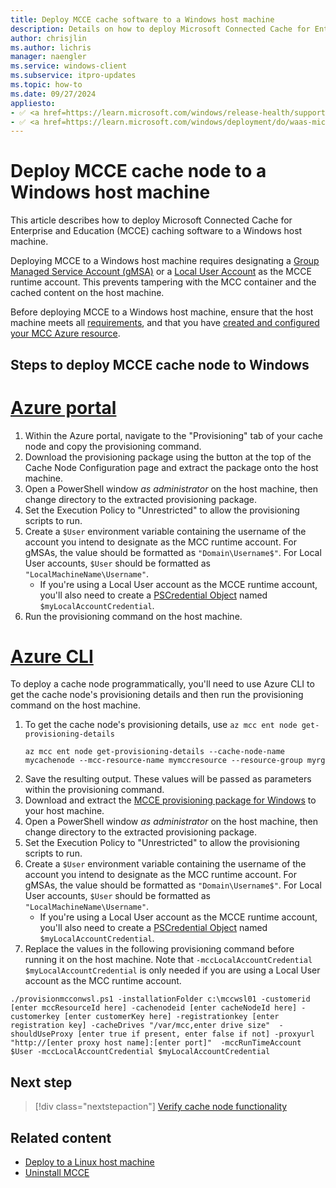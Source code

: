 ```yaml
---
title: Deploy MCCE cache software to a Windows host machine
description: Details on how to deploy Microsoft Connected Cache for Enterprise and Education (MCCE) cache software to a Windows host machine.
author: chrisjlin
ms.author: lichris
manager: naengler
ms.service: windows-client
ms.subservice: itpro-updates
ms.topic: how-to
ms.date: 09/27/2024
appliesto: 
- ✅ <a href=https://learn.microsoft.com/windows/release-health/supported-versions-windows-client target=_blank>Windows 11</a>
- ✅ <a href=https://learn.microsoft.com/windows/deployment/do/waas-microsoft-connected-cache target=_blank>Microsoft Connected Cache for Enterprise and Education</a>	
---
```


# Deploy MCCE cache node to a Windows host machine

This article describes how to deploy Microsoft Connected Cache for Enterprise and Education (MCCE) caching software to a Windows host machine.

Deploying MCCE to a Windows host machine requires designating a [Group Managed Service Account (gMSA)](https://learn.microsoft.com/windows-server/security/group-managed-service-accounts/getting-started-with-group-managed-service-accounts) or a [Local User Account](https://support.microsoft.com/windows/create-a-local-user-or-administrator-account-in-windows-20de74e0-ac7f-3502-a866-32915af2a34d) as the MCCE runtime account. This prevents tampering with the MCC container and the cached content on the host machine.

Before deploying MCCE to a Windows host machine, ensure that the host machine meets all [requirements](mcc-ent-prerequisites.md), and that you have [created and configured your MCC Azure resource](https://aka.ms/mccent-create-resources).

## Steps to deploy MCCE cache node to Windows

# [Azure portal](#tab/portal)

1. Within the Azure portal, navigate to the "Provisioning" tab of your cache node and copy the provisioning command.
1. Download the provisioning package using the button at the top of the Cache Node Configuration page and extract the package onto the host machine.
1. Open a PowerShell window *as administrator* on the host machine, then change directory to the extracted provisioning package.
1. Set the Execution Policy to "Unrestricted" to allow the provisioning scripts to run.
1. Create a `$User` environment variable containing the username of the account you intend to designate as the MCC runtime account. For gMSAs, the value should be formatted as `"Domain\Username$"`. For Local User accounts, `$User` should be formatted as `"LocalMachineName\Username"`.
    - If you're using a Local User account as the MCCE runtime account, you'll also need to create a [PSCredential Object](https://learn.microsoft.com/dotnet/api/system.management.automation.pscredential?view=powershellsdk-7.4.0&preserve-view=true) named `$myLocalAccountCredential`.
1. Run the provisioning command on the host machine.

# [Azure CLI](#tab/cli)

To deploy a cache node programmatically, you'll need to use Azure CLI to get the cache node's provisioning details and then run the provisioning command on the host machine.

1. To get the cache node's provisioning details, use `az mcc ent node get-provisioning-details`
    ```azurecli-interactive
    az mcc ent node get-provisioning-details --cache-node-name mycachenode --mcc-resource-name mymccresource --resource-group myrg
    ```
1. Save the resulting output. These values will be passed as parameters within the provisioning command.
1. Download and extract the [MCCE provisioning package for Windows](https://aka.ms/MCC-Ent-InstallScript-WSL) to your host machine.
1. Open a PowerShell window *as administrator* on the host machine, then change directory to the extracted provisioning package.
1. Set the Execution Policy to "Unrestricted" to allow the provisioning scripts to run.
1. Create a `$User` environment variable containing the username of the account you intend to designate as the MCC runtime account. For gMSAs, the value should be formatted as `"Domain\Username$"`. For Local User accounts, `$User` should be formatted as `"LocalMachineName\Username"`.
    - If you're using a Local User account as the MCCE runtime account, you'll also need to create a [PSCredential Object](https://learn.microsoft.com/dotnet/api/system.management.automation.pscredential?view=powershellsdk-7.4.0&preserve-view=true) named `$myLocalAccountCredential`.
1. Replace the values in the following provisioning command before running it on the host machine. Note that `-mccLocalAccountCredential $myLocalAccountCredential` is only needed if you are using a Local User account as the MCC runtime account.

```powershell-interactive
./provisionmcconwsl.ps1 -installationFolder c:\mccwsl01 -customerid [enter mccResourceId here] -cachenodeid [enter cacheNodeId here] -customerkey [enter customerKey here] -registrationkey [enter registration key] -cacheDrives "/var/mcc,enter drive size"  -shouldUseProxy [enter true if present, enter false if not] -proxyurl "http://[enter proxy host name]:[enter port]"  -mccRunTimeAccount $User -mccLocalAccountCredential $myLocalAccountCredential 
```

## Next step

> [!div class="nextstepaction"]
> [Verify cache node functionality](mcc-ent-verify-cache-node.md)

## Related content

- [Deploy to a Linux host machine](mcc-ent-deploy-to-linux.md)
- [Uninstall MCCE](mcc-ent-uninstall-cache-node.md)